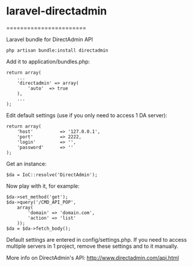 # laravel-directadmin
=======================

Laravel bundle for DirectAdmin API

    php artisan bundle:install directadmin

Add it to application/bundles.php:

    return array(
        ...
        'directadmin' => array(
            'auto'  => true
        ),
        ...
    );

Edit default settings (use if you only need to access 1 DA server):

    return array(
        'host'          => '127.0.0.1',
        'port'          => 2222,
        'login'         => '',
        'password'      => ''
    );

Get an instance:

    $da = IoC::resolve('DirectAdmin');

Now play with it, for example:

    $da->set_method('get');
    $da->query('/CMD_API_POP',
        array(
            'domain' => 'domain.com',
            'action' => 'list'
        ));
    $da = $da->fetch_body();

Default settings are entered in config/settings.php. If you need to access multiple servers in 1 project, remove these settings and to it manually.

More info on DirectAdmin's API: http://www.directadmin.com/api.html